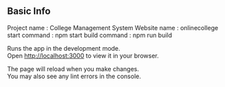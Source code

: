 ## Basic Info

Project name : College Management System
Website name : onlinecollege
start command : npm start
build command : npm run build

Runs the app in the development mode.\
Open [http://localhost:3000](http://localhost:3000) to view it in your browser.

The page will reload when you make changes.\
You may also see any lint errors in the console.
